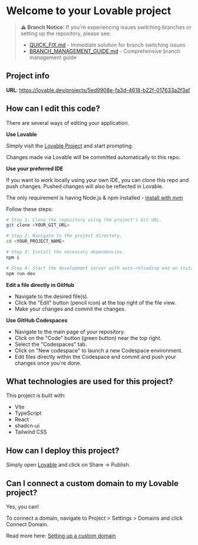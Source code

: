 # Welcome to your Lovable project

> **⚠️ Branch Notice**: If you're experiencing issues switching branches or setting up the repository, please see:
> - [QUICK_FIX.md](./QUICK_FIX.md) - Immediate solution for branch switching issues
> - [BRANCH_MANAGEMENT_GUIDE.md](./BRANCH_MANAGEMENT_GUIDE.md) - Comprehensive branch management guide

## Project info

**URL**: https://lovable.dev/projects/5ed9908e-fa3d-4618-b22f-017633a2f3af

## How can I edit this code?

There are several ways of editing your application.

**Use Lovable**

Simply visit the [Lovable Project](https://lovable.dev/projects/5ed9908e-fa3d-4618-b22f-017633a2f3af) and start prompting.

Changes made via Lovable will be committed automatically to this repo.

**Use your preferred IDE**

If you want to work locally using your own IDE, you can clone this repo and push changes. Pushed changes will also be reflected in Lovable.

The only requirement is having Node.js & npm installed - [install with nvm](https://github.com/nvm-sh/nvm#installing-and-updating)

Follow these steps:

```sh
# Step 1: Clone the repository using the project's Git URL.
git clone <YOUR_GIT_URL>

# Step 2: Navigate to the project directory.
cd <YOUR_PROJECT_NAME>

# Step 3: Install the necessary dependencies.
npm i

# Step 4: Start the development server with auto-reloading and an instant preview.
npm run dev
```

**Edit a file directly in GitHub**

- Navigate to the desired file(s).
- Click the "Edit" button (pencil icon) at the top right of the file view.
- Make your changes and commit the changes.

**Use GitHub Codespaces**

- Navigate to the main page of your repository.
- Click on the "Code" button (green button) near the top right.
- Select the "Codespaces" tab.
- Click on "New codespace" to launch a new Codespace environment.
- Edit files directly within the Codespace and commit and push your changes once you're done.

## What technologies are used for this project?

This project is built with:

- Vite
- TypeScript
- React
- shadcn-ui
- Tailwind CSS

## How can I deploy this project?

Simply open [Lovable](https://lovable.dev/projects/5ed9908e-fa3d-4618-b22f-017633a2f3af) and click on Share -> Publish.

## Can I connect a custom domain to my Lovable project?

Yes, you can!

To connect a domain, navigate to Project > Settings > Domains and click Connect Domain.

Read more here: [Setting up a custom domain](https://docs.lovable.dev/tips-tricks/custom-domain#step-by-step-guide)
